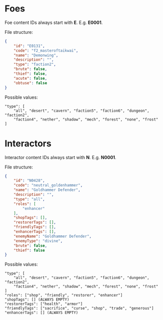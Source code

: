# Foes

Foe content IDs always start with **E**. E.g. **E0001**.

File structure:

```json
{
    "id": "E0131",
    "code": "f2_masteroftaikwai",
    "name": "Demonwing",
    "description": "",
    "type": "faction2",
    "brute": false,
    "thief": false,
    "acute": false,
    "obtuse": false
}
```

Possible values:

```
"type": [
	"all", "desert", "cavern", "faction5", "faction6", "dungeon", "faction2", 
	"faction4", "nether", "shadow", "mech", "forest", "none", "frost"
]
```

# Interactors

Interactor content IDs always start with **N**. E.g. **N0001**.

File structure:

```json
{
    "id": "N0428",
    "code": "neutral_goldenhammer",
    "name": "Goldhammer Defender",
    "description": "",
    "type": "all",
    "roles": [
        "enhancer"
    ],
    "shopTags": [],
    "restorerTags": [],
    "friendlyTags": [],
    "enhancerTags": [],
    "enemyName": "Goldhammer Defender",
    "enemyType": "divine",
    "brute": false,
    "thief": false
}
```

Possible values:

```
"type": [
	"all", "desert", "cavern", "faction5", "faction6", "dungeon", "faction2", 
	"faction4", "nether", "shadow", "mech", "forest", "none", "frost"
]
"roles": ["shop", "friendly", "restorer", "enhancer"]
"shopTags": [] (ALWAYS EMPTY)
"restorerTags": ["health", "armor"]
"friendlyTags": ["sacrifice", "curse", "shop", "trade", "generous"]
"enhancerTags": [] (ALWAYS EMPTY)
```

